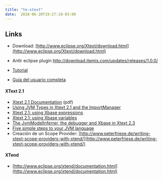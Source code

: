 ```yaml
---
title: "te-xtext"
date:  2018-06-20T19:27:10-03:00
---
```



## Links

* Download: [http://www.eclipse.org/Xtext/download.html](http://www.eclipse.org/Xtext/download.html)
* Antlr eclipse plugin http://download.itemis.com/updates/releases/1.0.0/



* [Tutorial](http://www.eclipse.org/Xtext/documentation/1_0_0/xtext.html#getting-started)
* [Guía del usuario completa](http://www.eclipse.org/Xtext/documentation/1_0_0/xtext.html)

#### XText 2.1

* [Xtext 2.1 Documentation](http://www.eclipse.org/Xtext/documentation/2_1_0/Xtext%202.1%20Documentation.pdf) (pdf)
* [Using JVM Types in Xtext 2.1 and the ImportManager](http://www.rcp-vision.com/?p=1573)
* [Xtext 2.1: using Xbase expressions](http://www.rcp-vision.com/?p=1640)
* [Xtext 2.1: using Xbase variables](http://www.rcp-vision.com/?p=1796)
* [The JvmModelInferrer, the debugger and Xbase in Xtext 2.3](http://www.rcp-vision.com/?p=1796)
* [Five simple steps to your JVM language](http://www.eclipse.org/Xtext/documentation.html#JvmDomainmodel)
* Creación de un Scope Provider: [http://www.peterfriese.de/writing-xtext-scope-providers-with-xtend/](http://www.peterfriese.de/writing-xtext-scope-providers-with-xtend/)

#### XTend


* [http://www.eclipse.org/xtend/documentation.html](http://www.eclipse.org/xtend/documentation.html)

#### 